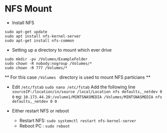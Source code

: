 
# NFS Mount 

- Install NFS 
```
sudo apt-get update
sudo apt install nfs-kernel-server
sudo apt-get install nfs-common
```

- Setting up a directory to mount which ever drive 
```
sudo mkdir -pv /Volumes/ExampleFolder 
sudo chown -R nobody:nogroup /Volumes/*
sudo chown -R 777 /Volumes/*
```
** For this case `/Volumes ` directory is used to mount NFS particians **

- Edit `/etc/fstab`
```sudo nano /etc/fstab```
Add the following line 
``` sourceIP:/location/in/source /local/Location nfs defaults,_netdev 0 0```
eg: ```10.173.44.20:/volume1/MINTSNASMEDIA /Volumes/MINTSNASMEDIA nfs defaults,_netdev 0 0```

- Either restart NFS or reboot 
   - Restart NFS: ```sudo systemctl restart nfs-kernel-server```
   - Reboot PC  : ```sudo reboot```
   
